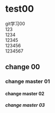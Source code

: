 # test00
git学习00  
123  
1234  
12345  
123456  
1234567
## change 00
### change master 01
#### change master 02
##### change master 03